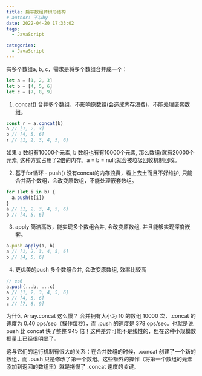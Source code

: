 ```yaml
---
title: 扁平数组转树形结构
# author: 不以by
date: 2022-04-20 17:33:02
tags: 
  - JavaScript

categories: 
  - JavaScript
---
```




有多个数组a, b, c，需求是将多个数组合并成一个：

```js
let a = [1, 2, 3]
let b = [4, 5, 6]
let c = [7, 8, 9]
```
1. concat()
合并多个数组，不影响原数组(会造成内存浪费)，不能处理嵌套数组。
```js
const r = a.concat(b)
a // [1, 2, 3]
b // [4, 5, 6]
r // [1, 2, 3, 4, 5, 6]
```
如果 a 数组有10000个元素, b 数组也有有10000个元素, 那么数组r就有20000个元素, 这种方式占用了2倍的内存。a = b = null;就会被垃圾回收机制回收。

2. 基于for循环 - push()
没有concat的内存浪费，看上去土而且不好维护, 只能合并两个数组，会改变原数组，不能处理嵌套数组。

```js
for (let i in b) {
  a.push(b[i])
}
a // [1, 2, 3, 4, 5, 6]
b // [4, 5, 6]
```
3. apply
简洁高效，能实现多个数组合并, 会改变原数组, 并且能够实现深度嵌套。

```js
a.push.apply(a, b)
a // [1, 2, 3, 4, 5, 6]
b // [4, 5, 6]
```
4. 更优美的push
多个数组合并, 会改变原数组, 效率比较高

```js
// es6
a.push(...b, ...c)
a // [1, 2, 3, 4, 5, 6]
b // [4, 5, 6]
c // [7, 8, 9]
```
为什么 Array.concat 这么慢？
合并拥有大小为 10 的数组 10000 次，.concat 的速度为 0.40 ops/sec（操作每秒），而 .push 的速度是 378 ops/sec。也就是说 push 比 concat 快了整整 945 倍！这种差异可能不是线性的，但在这种小规模数据量上已经很明显了。

这与它们的运行机制有很大的关系：在合并数组的时候，.concat 创建了一个新的数组，而 .push 只是修改了第一个数组。这些额外的操作（将第一个数组的元素添加到返回的数组里）就是拖慢了 .concat 速度的关键。